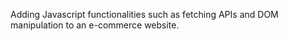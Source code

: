 
Adding Javascript functionalities such as fetching APIs and DOM manipulation to an e-commerce website.

